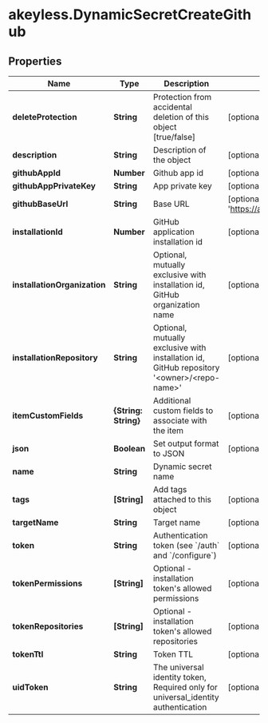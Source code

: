 # akeyless.DynamicSecretCreateGithub

## Properties

Name | Type | Description | Notes
------------ | ------------- | ------------- | -------------
**deleteProtection** | **String** | Protection from accidental deletion of this object [true/false] | [optional] 
**description** | **String** | Description of the object | [optional] 
**githubAppId** | **Number** | Github app id | [optional] 
**githubAppPrivateKey** | **String** | App private key | [optional] 
**githubBaseUrl** | **String** | Base URL | [optional] [default to &#39;https://api.github.com/&#39;]
**installationId** | **Number** | GitHub application installation id | [optional] 
**installationOrganization** | **String** | Optional, mutually exclusive with installation id, GitHub organization name | [optional] 
**installationRepository** | **String** | Optional, mutually exclusive with installation id, GitHub repository &#39;&lt;owner&gt;/&lt;repo-name&gt;&#39; | [optional] 
**itemCustomFields** | **{String: String}** | Additional custom fields to associate with the item | [optional] 
**json** | **Boolean** | Set output format to JSON | [optional] [default to false]
**name** | **String** | Dynamic secret name | 
**tags** | **[String]** | Add tags attached to this object | [optional] 
**targetName** | **String** | Target name | [optional] 
**token** | **String** | Authentication token (see &#x60;/auth&#x60; and &#x60;/configure&#x60;) | [optional] 
**tokenPermissions** | **[String]** | Optional - installation token&#39;s allowed permissions | [optional] 
**tokenRepositories** | **[String]** | Optional - installation token&#39;s allowed repositories | [optional] 
**tokenTtl** | **String** | Token TTL | [optional] [default to &#39;60m&#39;]
**uidToken** | **String** | The universal identity token, Required only for universal_identity authentication | [optional] 


